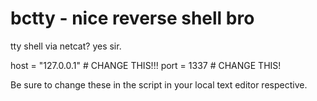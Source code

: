 # bctty - nice reverse shell bro
tty shell via netcat? yes sir. 


host = "127.0.0.1" # CHANGE THIS!!!
port = 1337 # CHANGE THIS!


Be sure to change these in the script in your local text editor respective.
